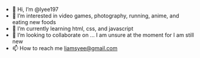 - 👋 Hi, I’m @lyee197
- 👀 I’m interested in video games, photography, running, anime, and eating new foods
- 🌱 I’m currently learning html, css, and javascript
- 💞️ I’m looking to collaborate on ... I am unsure at the moment for I am still new 
- 📫 How to reach me liamsyee@gmail.com

<!---
lyee197/lyee197 is a ✨ special ✨ repository because its `README.md` (this file) appears on your GitHub profile.
You can click the Preview link to take a look at your changes.
--->
